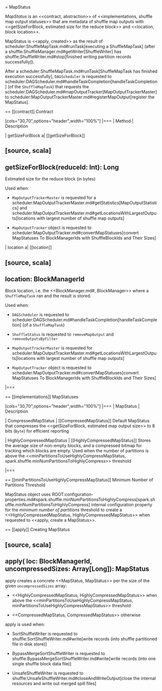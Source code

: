 = MapStatus

*MapStatus* is an <<contract, abstraction>> of <<implementations, shuffle map output statuses>> that are metadata of shuffle map outputs with <<getSizeForBlock, estimated size for the reduce block>> and <<location, block location>>.

MapStatus is <<apply, created>> as the result of scheduler:ShuffleMapTask.md#runTask[executing a ShuffleMapTask] (after a shuffle:ShuffleManager.md#getWriter[ShuffleWriter] has shuffle:ShuffleWriter.md#stop[finished writing partition records successfully]).

After a scheduler:ShuffleMapTask.md#runTask[ShuffleMapTask has finished execution successfully], `DAGScheduler` is requested to scheduler:DAGScheduler.md#handleTaskCompletion[handleTaskCompletion] (of the `ShuffleMapTask`) that requests the scheduler:DAGScheduler.md#mapOutputTracker[MapOutputTrackerMaster] to scheduler:MapOutputTrackerMaster.md#registerMapOutput[register the MapStatus].

== [[contract]] Contract

[cols="30,70",options="header",width="100%"]
|===
| Method
| Description

| getSizeForBlock
a| [[getSizeForBlock]]

[source, scala]
----
getSizeForBlock(reduceId: Int): Long
----

Estimated size for the reduce block (in bytes)

Used when:

* `MapOutputTrackerMaster` is requested for a scheduler:MapOutputTrackerMaster.md#getStatistics[MapOutputStatistics] and scheduler:MapOutputTrackerMaster.md#getLocationsWithLargestOutputs[locations with largest number of shuffle map outputs]

* `MapOutputTracker` object is requested to scheduler:MapOutputTracker.md#convertMapStatuses[convert MapStatuses To BlockManagerIds with ShuffleBlockIds and Their Sizes]

| location
a| [[location]]

[source, scala]
----
location: BlockManagerId
----

Block location, i.e. the <<BlockManager.md#, BlockManager>> where a `ShuffleMapTask` ran and the result is stored.

Used when:

* `DAGScheduler` is requested to scheduler:DAGScheduler.md#handleTaskCompletion[handleTaskCompletion] (of a `ShuffleMapTask`)

* `ShuffleStatus` is requested to `removeMapOutput` and `removeOutputsByFilter`

* `MapOutputTrackerMaster` is requested for scheduler:MapOutputTrackerMaster.md#getLocationsWithLargestOutputs[locations with largest number of shuffle map outputs]

* `MapOutputTracker` object is requested to scheduler:MapOutputTracker.md#convertMapStatuses[convert MapStatuses To BlockManagerIds with ShuffleBlockIds and Their Sizes]

|===

== [[implementations]] MapStatuses

[cols="30,70",options="header",width="100%"]
|===
| MapStatus
| Description

| CompressedMapStatus
| [[CompressedMapStatus]] Default MapStatus that compresses the <<getSizeForBlock, estimated map output size>> to 8 bits (`Byte`) for efficient reporting

| HighlyCompressedMapStatus
| [[HighlyCompressedMapStatus]] Stores the average size of non-empty blocks, and a compressed bitmap for tracking which blocks are empty. Used when the number of partitions is above the <<minPartitionsToUseHighlyCompressMapStatus, spark.shuffle.minNumPartitionsToHighlyCompress>> threshold

|===

== [[minPartitionsToUseHighlyCompressMapStatus]] Minimum Number of Partitions Threshold

MapStatus object uses ROOT:configuration-properties.md#spark.shuffle.minNumPartitionsToHighlyCompress[spark.shuffle.minNumPartitionsToHighlyCompress] internal configuration property for the *minimum number of partitions* threshold to create a <<HighlyCompressedMapStatus, HighlyCompressedMapStatus>> when requested to <<apply, create a MapStatus>>.

== [[apply]] Creating MapStatus

[source, scala]
----
apply(
  loc: BlockManagerId,
  uncompressedSizes: Array[Long]): MapStatus
----

apply creates a concrete <<MapStatus, MapStatus>> per the size of the given `uncompressedSizes` array:

* <<HighlyCompressedMapStatus, HighlyCompressedMapStatus>> when above the <<minPartitionsToUseHighlyCompressMapStatus, minPartitionsToUseHighlyCompressMapStatus>> threshold

* <<CompressedMapStatus, CompressedMapStatus>> otherwise

apply is used when:

* SortShuffleWriter is requested to shuffle:SortShuffleWriter.md#write[write records (into shuffle partitioned file in disk store)]

* BypassMergeSortShuffleWriter is requested to shuffle:BypassMergeSortShuffleWriter.md#write[write records (into one single shuffle block data file)]

* UnsafeShuffleWriter is requested to shuffle:UnsafeShuffleWriter.md#closeAndWriteOutput[close the internal resources and write out merged spill files]

